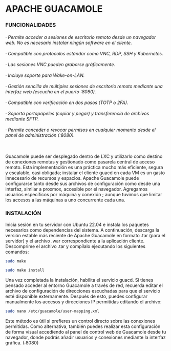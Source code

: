 <h1>APACHE GUACAMOLE</h1>

<h3>FUNCIONALIDADES</h3>
<h6>
· Permite acceder a sesiones de escritorio remoto desde un navegador web. No es necesario instalar ningún software en el cliente.
  <br><br>
· Compatible con protocolos estándar como VNC, RDP, SSH y Kubernetes.
  <br><br>
· Las sesiones VNC pueden grabarse gráficamente.
  <br><br>
· Incluye soporte para Wake-on-LAN.
  <br><br>
· Gestión sencilla de múltiples sesiones de escritorio remoto mediante una interfaz web (escucha en el puerto :8080).
  <br><br>
· Compatible con verificación en dos pasos (TOTP o 2FA).
  <br><br>
· Soporta portapapeles (copiar y pegar) y transferencia de archivos mediante SFTP.
  <br><br>
· Permite conceder o revocar permisos en cualquier momento desde el panel de administración (:8080).
  <br><br>
</h6>

<p>Guacamole puede ser desplegado dentro de LXC y utilizarlo como destino de conexiones remotas y gestionado como pasarela central de acceso remoto. 
  Esta implementación es una práctica mucho más eficiente, segura y escalable, casi obligada; instalar el cliente guacd  en cada VM es un gasto innecesario
  de recursos y espacios. Apache Guacamole puede configurarse tanto desde sus archivos de configuración como desde una interfaz, similar a proxmox, accesible 
  por el navegador. Agregamos usuarios específicos por máquina y conexión ; aunque tuvimos que limitar los accesos a las máquinas a uno concurrente cada una.
</p>

<h3>INSTALACIÓN</h3>

<p>Inicia sesión en tu servidor con Ubuntu 22.04 e instala los paquetes necesarios como dependencias del sistema. A continuación, descarga la versión estable 
  más reciente de Apache Guacamole en formato .tar (para el servidor) y el archivo .war correspondiente a la aplicación cliente. Descomprime el archivo .tar y 
  compílalo ejecutando los siguientes comandos:</p>
  
  ```bash
  sudo make
  ```
  ```bash
  sudo make install
  ```

<p>Una vez completada la instalación, habilita el servicio guacd. Si tienes pensado acceder al entorno Guacamole a través de red, recuerda editar el archivo de
configuración de direcciones escuchadas para que el servicio esté disponible externamente. Después de esto, puedes configurar manualmente los accesos y 
direcciones IP permitidas editando el archivo:</p>

  ```bash
  sudo nano /etc/guacamole/user-mapping.xml
  ```

<p>Este método es útil si prefieres un control directo sobre las conexiones permitidas. Como alternativa, también puedes realizar esta configuración de forma 
visual accediendo al panel de control web de Guacamole desde tu navegador, donde podrás añadir usuarios y conexiones mediante la interfaz gráfica. (:8080)</p>
